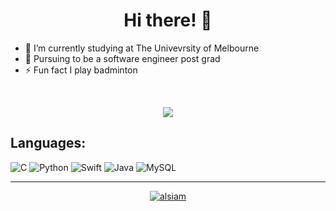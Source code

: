 <h1 align="center">Hi there! 👋</h1>
<!--
**ybotf/ybotf** is a ✨ _special_ ✨ repository because its `README.md` (this file) appears on your GitHub profile.
-->



<ul>
  <li>🔭 I’m currently studying at The Univevrsity of Melbourne</li>
  <li>🌱 Pursuing to be a software engineer post grad</li>
  <li>⚡ Fun fact I play badminton</li>
</ul>

<br>

<div align="center">
<p>
<img src="https://github-readme-streak-stats.herokuapp.com/?user=ybotf&theme=tokyonight&hide_border=true" />
</p>
</div>

## Languages:
![C](https://img.shields.io/badge/c-%2300599C.svg?style=for-the-badge&logo=c&logoColor=white) ![Python](https://img.shields.io/badge/python-3670A0?style=for-the-badge&logo=python&logoColor=ffdd54) ![Swift](https://img.shields.io/badge/swift-F54A2A?style=for-the-badge&logo=swift&logoColor=white) ![Java](https://img.shields.io/badge/java-%23ED8B00.svg?style=for-the-badge&logo=java&logoColor=white) ![MySQL](https://img.shields.io/badge/mysql-%2300f.svg?style=for-the-badge&logo=mysql&logoColor=white)

---
<p align="center">
<!--  <a href="google.com" target="blank">
  <img src="https://img.shields.io/badge/Website-DC143C?style=for-the-badge&logo=medium&logoColor=white" alt="alsiam" />
 </a> -->
 <a href="https://linkedin.com/in/tobyfunghm" target="_blank">
  <img src="https://img.shields.io/badge/LinkedIn-0077B5?style=for-the-badge&logo=linkedin&logoColor=white" alt="alsiam"/>
 </a>
</p>


<!-- Proudly created with GPRM ( https://gprm.itsvg.in ) -->
